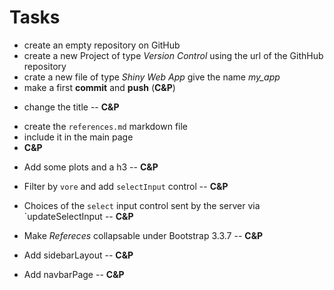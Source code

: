 # Tasks

- create an empty repository on GitHub
- create a new Project of type _Version Control_ using the url of the GithHub repository 
- crate a new file of type _Shiny Web App_ give the name _my_app_
- make a first **commit** and **push** (**C&P**)

<!--- -->
- change the title
-- **C&P**

<!--- -->
- create the `references.md` markdown file
- include it in the main page
- **C&P**

<!--- -->
- Add some plots and a h3
-- **C&P**

<!--- -->
- Filter by `vore` and add `selectInput` control
-- **C&P**

<!--- -->
- Choices of the `select` input control sent by the server via `updateSelectInput
-- **C&P**

<!--- -->
- Make _Refereces_ collapsable under Bootstrap 3.3.7
-- **C&P**

<!--- -->
- Add sidebarLayout
-- **C&P**

<!--- -->
- Add navbarPage
-- **C&P**

